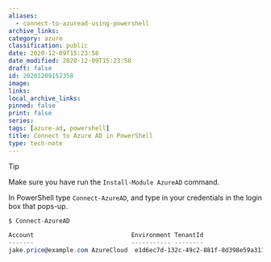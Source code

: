 ```yaml
---
aliases:
  - connect-to-azuread-using-powershell
archive_links: 
category: azure
classification: public
date: 2020-12-09T15:23:58
date_modified: 2020-12-09T15:23:58
draft: false
id: 20201209152358
image: 
links: 
local_archive_links: 
pinned: false
print: false
series: 
tags: [azure-ad, powershell]
title: Connect to Azure AD in PowerShell
type: tech-note
---
```


> [!tip]
> Make sure you have run the `Install-Module AzureAD` command.

In PowerShell type `Connect-AzureAD`, and type in your credentials in the login box that pops-up.

```powershell
$ Connect-AzureAD

Account                           Environment TenantId                             TenantDomain           AccountType
-------                           ----------- --------                             ------------           -----------
jake.price@example.com AzureCloud  e1d6ec7d-132c-49c2-881f-8d398e59a311 example.com User
```

